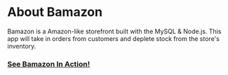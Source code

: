 # About Bamazon
Bamazon is a Amazon-like storefront built with the MySQL & Node.js. This app will take in orders from customers and deplete stock from the store's inventory. 
### [See Bamazon In Action!](https://drive.google.com/open?id=1bhST6q1QuXecPW21PrxSe-CNWw3wGIbU)

